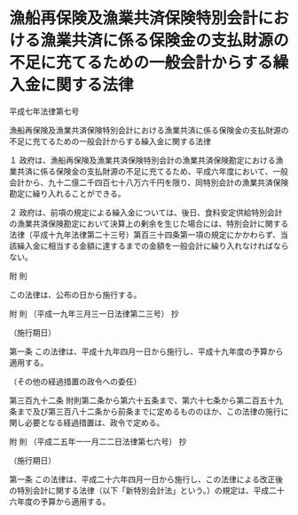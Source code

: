 # 漁船再保険及漁業共済保険特別会計における漁業共済に係る保険金の支払財源の不足に充てるための一般会計からする繰入金に関する法律

平成七年法律第七号

漁船再保険及漁業共済保険特別会計における漁業共済に係る保険金の支払財源の不足に充てるための一般会計からする繰入金に関する法律

１ 政府は、漁船再保険及漁業共済保険特別会計の漁業共済保険勘定における漁業共済に係る保険金の支払財源の不足に充てるため、平成六年度において、一般会計から、九十二億二千四百七十八万六千円を限り、同特別会計の漁業共済保険勘定に繰り入れることができる。

２ 政府は、前項の規定による繰入金については、後日、食料安定供給特別会計の漁業共済保険勘定において決算上の剰余を生じた場合には、特別会計に関する法律（平成十九年法律第二十三号）第百三十四条第一項の規定にかかわらず、当該繰入金に相当する金額に達するまでの金額を一般会計に繰り入れなければならない。

附 則

この法律は、公布の日から施行する。

附 則 （平成一九年三月三一日法律第二三号） 抄

（施行期日）

第一条 この法律は、平成十九年四月一日から施行し、平成十九年度の予算から適用する。

（その他の経過措置の政令への委任）

第三百九十二条 附則第二条から第六十五条まで、第六十七条から第二百五十九条まで及び第三百八十二条から前条までに定めるもののほか、この法律の施行に関し必要となる経過措置は、政令で定める。

附 則 （平成二五年一一月二二日法律第七六号） 抄

（施行期日）

第一条 この法律は、平成二十六年四月一日から施行し、この法律による改正後の特別会計に関する法律（以下「新特別会計法」という。）の規定は、平成二十六年度の予算から適用する。
